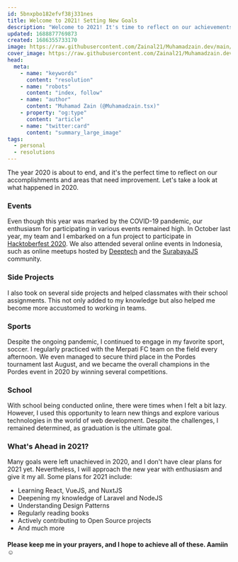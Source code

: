 ```yaml
---
id: 5bnxpbo182efvf38j331nes
title: Welcome to 2021! Setting New Goals
description: "Welcome to 2021! It's time to reflect on our achievements and improvements from 2020. Let's introspect."
updated: 1688877769873
created: 1686355733170
image: https://raw.githubusercontent.com/Zainal21/Muhamadzain.dev/main/public/content/cover/_thumbnail.jpg
cover_image: https://raw.githubusercontent.com/Zainal21/Muhamadzain.dev/main/public/content/cover/_thumbnail.jpg
head:
  meta:
    - name: "keywords"
      content: "resolution"
    - name: "robots"
      content: "index, follow"
    - name: "author"
      content: "Muhamad Zain (@Muhamadzain.tsx)"
    - property: "og:type"
      content: "article"
    - name: "twitter:card"
      content: "summary_large_image"
tags:
  - personal
  - resolutions
---
```


The year 2020 is about to end, and it's the perfect time to reflect on our accomplishments and areas that need improvement. Let's take a look at what happened in 2020.

### Events

Even though this year was marked by the COVID-19 pandemic, our enthusiasm for participating in various events remained high. In October last year, my team and I embarked on a fun project to participate in [Hacktoberfest 2020](https://hacktoberfest.digitalocean.com/). We also attended several online events in Indonesia, such as online meetups hosted by [Deeptech](https://deeptech.id/) and the [SurabayaJS](https://surabayajs.org/) community.

### Side Projects

I also took on several side projects and helped classmates with their school assignments. This not only added to my knowledge but also helped me become more accustomed to working in teams.

### Sports

Despite the ongoing pandemic, I continued to engage in my favorite sport, soccer. I regularly practiced with the Merpati FC team on the field every afternoon. We even managed to secure third place in the Pordes tournament last August, and we became the overall champions in the Pordes event in 2020 by winning several competitions.

### School

With school being conducted online, there were times when I felt a bit lazy. However, I used this opportunity to learn new things and explore various technologies in the world of web development. Despite the challenges, I remained determined, as graduation is the ultimate goal.

### What's Ahead in 2021?

Many goals were left unachieved in 2020, and I don't have clear plans for 2021 yet. Nevertheless, I will approach the new year with enthusiasm and give it my all. Some plans for 2021 include:

- Learning React, VueJS, and NuxtJS
- Deepening my knowledge of Laravel and NodeJS
- Understanding Design Patterns
- Regularly reading books
- Actively contributing to Open Source projects
- And much more

#### Please keep me in your prayers, and I hope to achieve all of these. Aamiin ☺️

